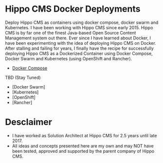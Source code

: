 Hippo CMS Docker Deployments
=============================
Deploy Hippo CMS as containers using docker compose, docker swarm and Kubernetes. I have been working with Hippo CMS since early 2015. Hippo CMS is by far one of the finest Java-based Open Source Content Management system out there. Ever since I have learned about Docker, I have been experimenting with the idea of deploying Hippo CMS on Docker. After stalling and failing for years, I finally have the recipe for successfully deploying Hippo CMS as a Dockerized Container using Docker Compose, Docker Swarm and Kubernetes (using OpenShift and Rancher). 

* [Docker Compose](https://github.com/maheshacharya/hippo-docker-deployments/blob/master/docker-compose/README.md)

TBD (Stay Tuned)
* [Docker Swarm]
* [Kubernetes]
 * [OpenShift]
 * [Rancher]


Desclaimer
==========
* I have worked as Solution Architect at Hippo CMS for 2.5 years until late 2017.
* All ideas and concepts presented here are my own and may NOT have been tested, approved and supported by the parent company of Hippo CMS.

